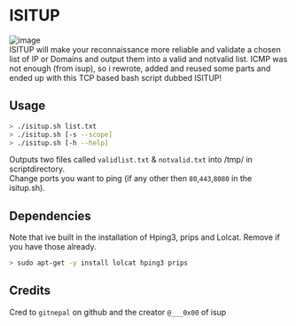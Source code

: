 # ISITUP
![image](https://user-images.githubusercontent.com/8977898/156616941-3a03d0ed-ce68-4c90-b97f-8bf4e3efcb80.png)<br>
ISITUP will make your reconnaissance more reliable and validate a chosen list of IP or Domains and output them into a valid and notvalid list.
ICMP was not enough (from isup), so i rewrote, added and reused some parts and ended up with this TCP based bash script dubbed ISITUP!<br>

## Usage
```bash
> ./isitup.sh list.txt
> ./isitup.sh [-s --scope]
> ./isitup.sh [-h --help]
```
Outputs two files called ```validlist.txt``` & ```notvalid.txt``` into /tmp/ in scriptdirectory.<br>
Change ports you want to ping (if any other then ```80```,```443```,```8080``` in the isitup.sh).<br>

## Dependencies
Note that ive built in the installation of Hping3, prips and Lolcat. Remove if you have those already.<br>
```bash
> sudo apt-get -y install lolcat hping3 prips
```
## Credits
Cred to ```gitnepal``` on github and the creator ```@___0x00``` of isup<br>
